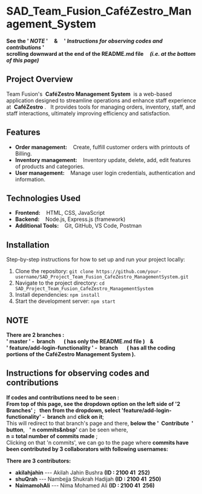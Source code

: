 # SAD_Team_Fusion_CaféZestro_Management_System
**See the    '  _NOTE_  '   &nbsp;&nbsp;&nbsp; & &nbsp;&nbsp;&nbsp;   '  _Instructions for observing codes and contributions_  '<br>scrolling downward at the end of the README.md file &nbsp;&nbsp;&nbsp; _(i.e. at the bottom of this page)_**
## Project Overview
Team Fusion's &nbsp;**CaféZestro Management System**&nbsp; is a web-based application designed to streamline operations and enhance staff experience at &nbsp;**CaféZestro**&nbsp;.&nbsp;&nbsp;&nbsp;It provides tools for managing orders, inventory, staff, and staff interactions, ultimately improving efficiency and satisfaction.

## Features
- **Order management:** &nbsp;&nbsp;&nbsp;Create, fulfill customer orders with printouts of Billing.
- **Inventory management:** &nbsp;&nbsp;&nbsp;Inventory update, delete, add, edit features of products and categories.
- **User management:** &nbsp;&nbsp;&nbsp;Manage user login credentials, authentication and information.

## Technologies Used
- **Frontend:** &nbsp;&nbsp;&nbsp;HTML, CSS, JavaScript
- **Backend:** &nbsp;&nbsp;&nbsp;Node.js, Express.js (framework)
- **Additional Tools:** &nbsp;&nbsp;&nbsp;Git, GitHub, VS Code, Postman

## Installation
Step-by-step instructions for how to set up and run your project locally:
1. Clone the repository: `git clone https://github.com/your-username/SAD_Project_Team_Fusion_CafeZestro_ManagementSystem.git`
2. Navigate to the project directory: `cd SAD_Project_Team_Fusion_CafeZestro_ManagementSystem`
3. Install dependencies: `npm install`
4. Start the development server: `npm start`

## NOTE
**There are 2 branches :  <br>' master '&nbsp;-&nbsp;&nbsp;branch &nbsp;&nbsp;&nbsp;&nbsp;&nbsp;&nbsp;( has only the README.md file )  &nbsp;&nbsp; &   <br>' feature/add-login-functionality '&nbsp;-&nbsp;&nbsp;branch &nbsp;&nbsp;&nbsp;&nbsp;&nbsp;&nbsp;( has all the coding portions of the CaféZestro Management System ).**

## Instructions for observing codes and contributions
**If codes and contributions need to be seen :<br>From top of this page, see the dropdown option on the left side of '2 Branches'&nbsp;;&nbsp;&nbsp; then from the dropdown, select 'feature/add-login-functionality'&nbsp;-&nbsp;&nbsp;branch** and **click on it**; <br>This will redirect to that branch's page and there, **below the '&nbsp;&nbsp;Contribute&nbsp;&nbsp;' button**, &nbsp;&nbsp;**'&nbsp;n commits&nbsp'** can be seen where, <br>
**n = total number of commits made**    ; <br>
Clicking on that 'n commits', we can go to the page where **commits have been contributed by 3 collaborators with following usernames:**

**There are 3 contributors:**
- **akilahjahin** --- Akilah Jahin Bushra **(ID : 2100 41 &nbsp;252)**
- **shuQrah** --- Nambejja Shukrah Hadijah **(ID : 2100 41 &nbsp;250)**
- **NaimamohAli** --- Nima Mohamed Ali **(ID : 2100 41 &nbsp;256)**
